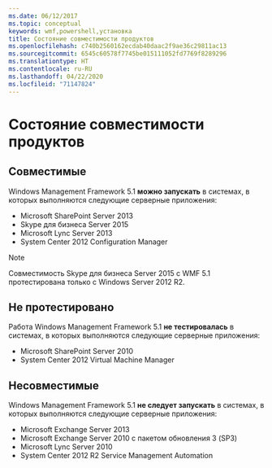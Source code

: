 ```yaml
---
ms.date: 06/12/2017
ms.topic: conceptual
keywords: wmf,powershell,установка
title: Состояние совместимости продуктов
ms.openlocfilehash: c740b2560162ecdab40daac2f9ae36c29811ac13
ms.sourcegitcommit: 6545c60578f7745be015111052fd7769f8289296
ms.translationtype: HT
ms.contentlocale: ru-RU
ms.lasthandoff: 04/22/2020
ms.locfileid: "71147824"
---
```

# <a name="product-compatibility-status"></a>Состояние совместимости продуктов

## <a name="compatible"></a>Совместимые

Windows Management Framework 5.1 **можно запускать** в системах, в которых выполняются следующие серверные приложения:

- Microsoft SharePoint Server 2013
- Skype для бизнеса Server 2015
- Microsoft Lync Server 2013
- System Center 2012 Configuration Manager

> [!NOTE]
> Совместимость Skype для бизнеса Server 2015 с WMF 5.1 протестирована только с Windows Server 2012 R2.

## <a name="not-tested"></a>Не протестировано

Работа Windows Management Framework 5.1 **не тестировалась** в системах, в которых выполняются следующие серверные приложения:

- Microsoft SharePoint Server 2010
- System Center 2012 Virtual Machine Manager

## <a name="incompatible"></a>Несовместимые

Windows Management Framework 5.1 **не следует запускать** в системах, в которых выполняются следующие серверные приложения:

- Microsoft Exchange Server 2013
- Microsoft Exchange Server 2010 с пакетом обновления 3 (SP3)
- Microsoft Lync Server 2010
- System Center 2012 R2 Service Management Automation
